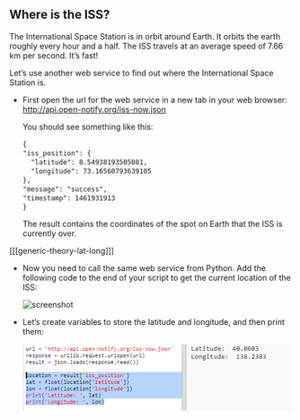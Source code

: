 ## Where is the ISS?

The International Space Station is in orbit around Earth. It orbits the earth roughly every hour and a half. The ISS travels at an average speed of 7.66 km per second. It’s fast! 

Let’s use another web service to find out where the International Space Station is. 

+ First open the url for the web service in a new tab in your web browser: <a href="http://api.open-notify.org/iss-now.json" target="_blank">http://api.open-notify.org/iss-now.json</a>
  
    You should see something like this:
  
    ```
    {
    "iss_position": {
      "latitude": 8.54938193505081, 
      "longitude": 73.16560793639105
    }, 
    "message": "success", 
    "timestamp": 1461931913
    }
    ```
  
    The result contains the coordinates of the spot on Earth that the ISS is currently over. 

[[[generic-theory-lat-long]]]


+ Now you need to call the same web service from Python. Add the following code to the end of your script to get the current location of the ISS:

    ![screenshot](images/iss-location.png)


+ Let’s create variables to store the latitude and longitude, and then print them:

    ![screenshot](images/iss-coordinates.png)
